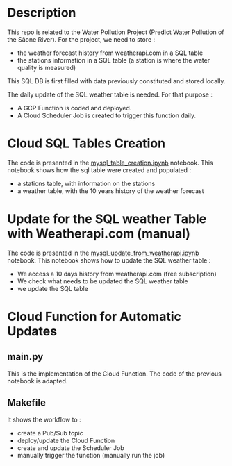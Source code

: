 # Description

This repo is related to the Water Pollution Project (Predict Water Pollution
of the Sâone River). For the project, we need to store :
- the weather forecast history from weatherapi.com in a SQL table
- the stations information in a SQL table (a station is where the water quality
is measured)

This SQL DB is first filled with data previously constituted and 
stored locally.  

The daily update of the SQL weather table is needed. For that purpose :
- A GCP Function is coded and deployed.
- A Cloud Scheduler Job is created to trigger this function daily.  

# Cloud SQL Tables Creation 
The code is presented in the
[mysql_table_creation.ipynb](notebooks/mysql_table_creation) notebook.
This notebook shows how the sql table were created and populated :
- a stations table, with information on the stations
- a weather table, with the 10 years history of the weather forecast

# Update for the SQL weather Table with Weatherapi.com (manual)
The code is presented in the
[mysql_update_from_weatherapi.ipynb](notebooks/mysql_update_from_weatherapi.ipynb) notebook.
This notebook shows how to update the SQL weather table :
- We access a 10 days history from weatherapi.com (free subscription)
- We check what needs to be updated the SQL weather table
- we update the SQL table

# Cloud Function for Automatic Updates

## main.py
This is the implementation of the Cloud Function. The code of the previous
notebook is adapted.

## Makefile
It shows the workflow to :
- create a Pub/Sub topic
- deploy/update the Cloud Function
- create and update the Scheduler Job
- manually trigger the function (manually run the job)
